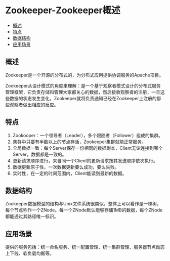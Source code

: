 # Zookeeper-Zookeeper概述

  - [概述](#%E6%A6%82%E8%BF%B0)
  - [特点](#%E7%89%B9%E7%82%B9)
  - [数据结构](#%E6%95%B0%E6%8D%AE%E7%BB%93%E6%9E%84)
  - [应用场景](#%E5%BA%94%E7%94%A8%E5%9C%BA%E6%99%AF)

## 概述
Zookeeper是一个开源的分布式的，为分布式应用提供协调服务的Apache项目。

Zookeeper从设计模式的角度来理解：是一个基于观察者模式设计的分布式服务管理框架，它负责存储和管理大家都关心的数据，然后接收观察者的注册，一旦这些数据的状态发生变化，Zookeeper就将负责通知已经在Zookeeper上注册的那些观察者做出相应的反应。

## 特点
1. Zookooper：一个领导者（Leader），多个跟随者（Follower）组成的集群。
2. 集群中只要有半数以上的节点存活，Zookeeper集群就能正常服务。
3. 全局数据一致：每个Server保存一份相同的数据副本，Client无论连接到哪个Server，数据都是一致的。
4. 更新请求顺序进行，来自同一个Client的更新请求按其发送顺序依次执行。
5. 数据更新原子性，一次数据更新要么成功，要么失败。
6. 实时性，在一定的时间范围内，Client能读到最新的数据。

## 数据结构
Zookeeper数据模型的结构与Unix文件系统很类似，整体上可以看作是一棵树，每个节点称作一个ZNode。每一个ZNode默认能够存储1MB的数据，每个ZNode都能通过其路径唯一标识。


## 应用场景
提供的服务包括：统一命名服务、统一配置管理、统一集群管理、服务器节点动态上下线、软负载均衡等。